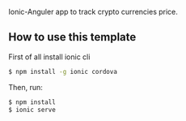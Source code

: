 Ionic-Anguler app to track crypto currencies price.

## How to use this template

First of all install ionic cli

```bash
$ npm install -g ionic cordova
```

Then, run:

```bash
$ npm install
$ ionic serve
```
